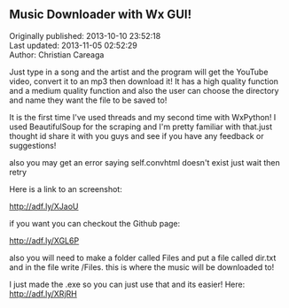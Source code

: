 ## Music Downloader with Wx GUI!  
Originally published: 2013-10-10 23:52:18  
Last updated: 2013-11-05 02:52:29  
Author: Christian Careaga  
  
Just type in a song and the artist and the program will get the YouTube video, convert it to an mp3 then download it!
It has a high quality function and a medium quality function and also the user can choose the directory and name they want the file to be saved to!

It is the first time I've used threads and my second time with WxPython! I used BeautifulSoup for the scraping and I'm pretty familiar with that.just thought id share it with you guys and see if you have any feedback or suggestions!

also you may get an error saying self.convhtml doesn't exist just wait then retry

Here is a link to an screenshot:

http://adf.ly/XJaoU

if you want you can checkout the Github page:

http://adf.ly/XGL6P


also you will need to make a folder called Files and put a file called dir.txt and in the file write /Files. this is where the music will be downloaded to!

I just made the .exe so you can just use that and its easier!
Here:
http://adf.ly/XRjRH